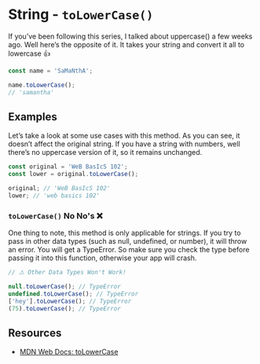 # String - `toLowerCase()`

If you’ve been following this series, I talked about uppercase() a few weeks ago. Well here’s the opposite of it. It takes your string and convert it all to lowercase 👍

```javascript
const name = 'SaMaNthA';

name.toLowerCase();
// 'samantha'
```

## Examples

Let’s take a look at some use cases with this method. As you can see, it doesn’t affect the original string. If you have a string with numbers, well there’s no uppercase version of it, so it remains unchanged.

```javascript
const original = 'WeB BasIcS 102';
const lower = original.toLowerCase();

original; // 'WeB BasIcS 102'
lower; // 'web basics 102'
```

### `toLowerCase()` No No's ❌

One thing to note, this method is only applicable for strings. If you try to pass in other data types (such as null, undefined, or number), it will throw an error. You will get a TypeError. So make sure you check the type before passing it into this function, otherwise your app will crash.

```javascript
// ⚠️ Other Data Types Won't Work!

null.toLowerCase(); // TypeError
undefined.toLowerCase(); // TypeError
['hey'].toLowerCase(); // TypeError
(75).toLowerCase(); // TypeError
```

## Resources

- [MDN Web Docs: toLowerCase](https://developer.mozilla.org/en-US/docs/Web/JavaScript/Reference/Global_Objects/String/toLowerCase)
